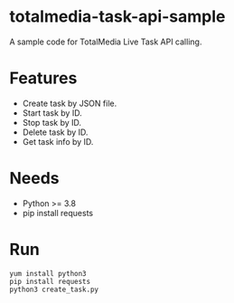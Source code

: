 # totalmedia-task-api-sample
A sample code for TotalMedia Live Task API calling.

# Features
- Create task by JSON file.
- Start task by ID.
- Stop task by ID.
- Delete task by ID.
- Get task info by ID.

# Needs
- Python >= 3.8
- pip install requests

# Run
```
yum install python3
pip install requests
python3 create_task.py
```
